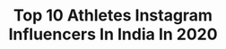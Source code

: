 ---
title: Top 10 Athletes Instagram Influencers In India In 2020
description: >-
  Find top athletes Instagram influencers in India in 2020. Most popular hashtags: #fitness #fashion #ootd.
platform: Instagram
hits: 265
text_top: Discover the best Instagram profiles on inBeat.
text_bottom: Our search engine holds 265 Instagram influencers like this in India for you to work with.
profiles:
  - username: "vashu_jain_"
    fullname: >-
      Prince Jain
    bio: >-
      MULTI TALENT COMBAT🚩 ATHLETE|Fighter|Crazy Minded⚠️ ☆Artist🎬 NOT JUST A COMMON GUY🌟 🦁AAFATT🦁 You can call me crazy🤪 . BSP⭐BOM
    location: "India"
    followers: 5554
    engagement: 2036
    commentsToLikes: 0.062825
    id: ck5pwbll3m1x00i11njswt9mz
    verified: false
    hashtags: "#comedy, #funny, #vines, #instagram"
  - username: "nami_rai"
    fullname: >-
      Nami Rai
    bio: >-
      🏆World Record Holder In Deadlift U-56 🏅2xGolds AWPC ‘19 🏅International Power Lifter🇮🇳 🏃🏻‍♀️National Athlete 📧 Business Enquiry: namilifts@gmail.com
    location: "India"
    followers: 92733
    engagement: 1337
    commentsToLikes: 0.016048
    id: ck8szmon0p0n00j783rtftsg6
    verified: false
    hashtags: "#stereotypes, #positivevibes, #strengthtraining, #powerlifting"
  - username: "faraaz_zs"
    fullname: >-
      F A R A A Z   S A R A N G
    bio: >-
      • Athlete • Influencer Managed by - @celebistaan Dm or Email for collaboration​ ✉️ faraazzsarang@gmail.com
    location: "India"
    followers: 177179
    engagement: 526
    commentsToLikes: 0.023795
    id: ck5zya3z19i6c0i14cfbovk7x
    verified: false
    hashtags: "#motivation, #takataktrending, #feelitreel, #fitness"
  - username: "ashiquekuruniyan22"
    fullname: >-
      Ashique Kuruniyan
    bio: >-
      Professional footballer @bengalurufc Indian football team 🇮🇳 Keralite - Malappuram Managed by @quantumsportss @nike athlete
    location: "India"
    followers: 130749
    engagement: 2056
    commentsToLikes: 0.012857
    id: ck6tmmwy985070j71nd5h7bhp
    verified: true
    hashtags: "#youcantstopus, #nikeindia, #wearebfc"
  - username: "aishwaryasalviofficial"
    fullname: >-
      Aishwarya salvi
    bio: >-
      Miss Maharashtra’19 winner Model//Dancer//state athlete//fitness enthusiast Mumbai
    location: "India"
    followers: 34114
    engagement: 1549
    commentsToLikes: 0.016790
    id: ck14jtnu6m4o20i190v262e6p
    verified: false
    hashtags: "#mumbai, #cute, #india, #reels"
  - username: "kuntalj"
    fullname: >-
      Kuntal A. Joisher
    bio: >-
      #Vegan AF, Mountaineer, Programmer Summited #Everest twice - via North & South routes @Save_The_Duck athlete .
    location: "India"
    followers: 12618
    engagement: 523
    commentsToLikes: 0.090296
    id: ck0vv0jv8mzfd0i19dqiakf3u
    verified: false
    hashtags: "#himalaya, #veganathlete, #mounteverestofficial, #trekkersofindia"
  - username: "tina_jain27"
    fullname: >-
      TINA JAIN 👑
    bio: >-
      Be a person you can be proud of ✨ Spiritual Butterfly 🦋 Athlete • Model • Aspiring Lawyer And sometimes, I write.✍🏻
    location: "India"
    followers: 7622
    engagement: 1565
    commentsToLikes: 0.052984
    id: ck8t7e3fhggsy0j78anny9ayr
    verified: false
    hashtags: "#instagood, #shine, #explorepage, #moodyports"
  - username: "arpinder_"
    fullname: >-
      Arpinder Singh
    bio: >-
      🇮🇳 Indian athlete 🏃 Triple jumper PB 17.17mts 🥉 CWG2014 Bronze Medalist 🥇Asian games 2018 gold medalist 👻 Snapchat : ArpinderSingh1
    location: "India"
    followers: 32263
    engagement: 1009
    commentsToLikes: 0.014323
    id: ck6tyzeh46qzv0j71bqgfu7u5
    verified: true
    hashtags: "#onthisday, #worldcontinentalcup2018, #blessed, #throwback"
  - username: "dalesteyn"
    fullname: >-
      🔘
    bio: >-
      Athlete / Fishing fanatic / Dog dad / Ocean dweller / Restless wanderer / Powered by salami / @newbalanceza @nbcricket @gopro @goproza @oakley
    location: "India"
    followers: 1565776
    engagement: 395
    commentsToLikes: 0.015514
    id: ck0tz0vbvopfy0i19xzehr9g0
    verified: true
    hashtags: "#gopro, #lockdown, #goldendorado, #salockdown"
  - username: "neeraj____chopra"
    fullname: >-
      Neeraj Chopra
    bio: >-
      Indian Athlete 🇮🇳 Track & Field. Javelin thrower
    location: "India"
    followers: 67550
    engagement: 1620
    commentsToLikes: 0.010105
    id: ck6tyzc9z6qla0j71nvjss368
    verified: true
    hashtags: "#nothingbeatsgatorade, #olympicday, #throwback, #oldmemories"
---